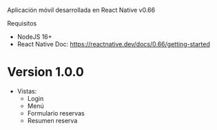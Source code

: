 Aplicación móvil desarrollada en React Native v0.66

Requisitos
* NodeJS 16+
* React Native Doc: https://reactnative.dev/docs/0.66/getting-started

# Version 1.0.0
* Vistas:
    * Login
    * Menú
    * Formulario reservas
    * Resumen reserva